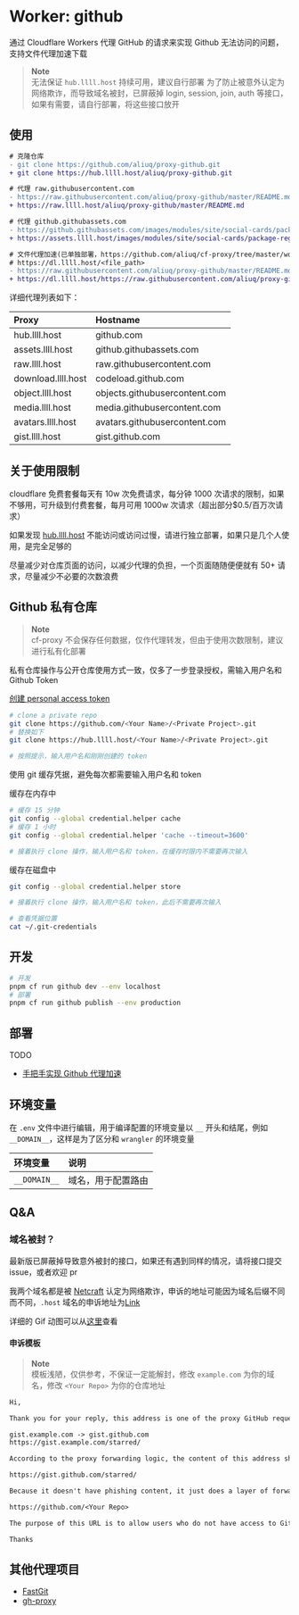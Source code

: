 # Worker: github

通过 Cloudflare Workers 代理 GitHub 的请求来实现 Github 无法访问的问题，支持文件代理加速下载

> **Note**  
> 无法保证 `hub.llll.host` 持续可用，建议自行部署
> 为了防止被意外认定为网络欺诈，而导致域名被封，已屏蔽掉 login, session, join, auth 等接口，如果有需要，请自行部署，将这些接口放开

## 使用

```diff
# 克隆仓库
- git clone https://github.com/aliuq/proxy-github.git
+ git clone https://hub.llll.host/aliuq/proxy-github.git

# 代理 raw.githubusercontent.com
- https://raw.githubusercontent.com/aliuq/proxy-github/master/README.md
+ https://raw.llll.host/aliuq/proxy-github/master/README.md

# 代理 github.githubassets.com
- https://github.githubassets.com/images/modules/site/social-cards/package-registry.png
+ https://assets.llll.host/images/modules/site/social-cards/package-registry.png

# 文件代理加速(已单独部署，https://github.com/aliuq/cf-proxy/tree/master/workers/proxy)
# https://dl.llll.host/<file_path>
- https://raw.githubusercontent.com/aliuq/proxy-github/master/README.md
+ https://dl.llll.host/https://raw.githubusercontent.com/aliuq/proxy-github/master/README.md
```

详细代理列表如下：

| Proxy | Hostname |
|:---------|:---------|
| hub.llll.host | github.com |
| assets.llll.host | github.githubassets.com |
| raw.llll.host | raw.githubusercontent.com |
| download.llll.host | codeload.github.com |
| object.llll.host | objects.githubusercontent.com |
| media.llll.host | media.githubusercontent.com |
| avatars.llll.host | avatars.githubusercontent.com |
| gist.llll.host | gist.github.com |

## 关于使用限制

cloudflare 免费套餐每天有 10w 次免费请求，每分钟 1000 次请求的限制，如果不够用，可升级到付费套餐，每月可用 1000w 次请求（超出部分$0.5/百万次请求）

如果发现 [hub.llll.host](https://hub.llll.host) 不能访问或访问过慢，请进行独立部署，如果只是几个人使用，是完全足够的

尽量减少对仓库页面的访问，以减少代理的负担，一个页面随随便便就有 50+ 请求，尽量减少不必要的次数浪费

## Github 私有仓库

> **Note**  
> cf-proxy 不会保存任何数据，仅作代理转发，但由于使用次数限制，建议进行私有化部署

私有仓库操作与公开仓库使用方式一致，仅多了一步登录授权，需输入用户名和 Github Token

[创建 personal access token](https://github.com/settings/tokens/new)

```bash
# clone a private repo
git clone https://github.com/<Your Name>/<Private Project>.git
# 替换如下
git clone https://hub.llll.host/<Your Name>/<Private Project>.git

# 按照提示，输入用户名和刚刚创建的 token
```

使用 git 缓存凭据，避免每次都需要输入用户名和 token

缓存在内存中

```bash
# 缓存 15 分钟
git config --global credential.helper cache
# 缓存 1 小时
git config --global credential.helper 'cache --timeout=3600'

# 接着执行 clone 操作，输入用户名和 token，在缓存时限内不需要再次输入
```

缓存在磁盘中

```bash
git config --global credential.helper store

# 接着执行 clone 操作，输入用户名和 token，此后不需要再次输入

# 查看凭据位置
cat ~/.git-credentials
```

## 开发

```bash
# 开发
pnpm cf run github dev --env localhost
# 部署
pnpm cf run github publish --env production
```

## 部署

TODO

+ [手把手实现 Github 代理加速](https://www.bilishare.com/tech/2022/08/23/cf-proxy-github.html)

## 环境变量

在 `.env` 文件中进行编辑，用于编译配置的环境变量以 `__` 开头和结尾，例如 `__DOMAIN__`，这样是为了区分和 `wrangler` 的环境变量

| 环境变量 | 说明 |
| :--- | :--- |
| `__DOMAIN__` | 域名，用于配置路由 |

## Q&A

### 域名被封？

最新版已屏蔽掉导致意外被封的接口，如果还有遇到同样的情况，请将接口提交 issue，或者欢迎 pr

我两个域名都是被 [Netcraft](https://incident.netcraft.com) 认定为网络欺诈，申诉的地址可能因为域名后缀不同而不同，`.host` 域名的申诉地址为[Link](https://radix.website/report-abuse#unsuspensionsteps)

详细的 Gif 动图可以从[这里](https://github.com/aliuq/cf-proxy/pull/13)查看

#### 申诉模板

> **Note**  
> 模板浅陋，仅供参考，不保证一定能解封，修改 `example.com` 为你的域名，修改 `<Your Repo>` 为你的仓库地址

```txt
Hi,

Thank you for your reply, this address is one of the proxy GitHub requests

gist.example.com -> gist.github.com
https://gist.example.com/starred/

According to the proxy forwarding logic, the content of this address should be the same as the one shown below

https://gist.github.com/starred/

Because it doesn't have phishing content, it just does a layer of forwarding and doesn't store any data, it's deployed on top of cloudflare workers and the source code is stored on GitHub

https://github.com/<Your Repo>

The purpose of this URL is to allow users who do not have access to GitHub to be able to access the resources on GitHub normally, such as in China, I hope to review it again and look forward to your reply!

Thanks
```

## 其他代理项目

+ [FastGit](https://doc.fastgit.org/zh-cn/)
+ [gh-proxy](https://github.com/hunshcn/gh-proxy)
